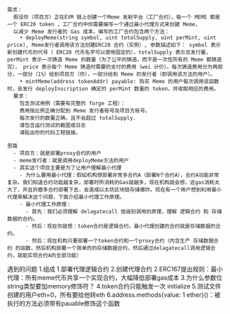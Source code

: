 ```
需求：
  假设你（项目方）正在EVM 链上创建一个Meme 发射平台（工厂合约），每一个 MEME 都是一个 ERC20 token ，工厂合约中你需要编写一个通过最⼩代理方式来创建 Meme，
  以减少 Meme 发行者的 Gas 成本，编写的⼯⼚合约包含两个方法：
    • deployMeme(string symbol, uint totalSupply, uint perMint, uint price), Meme发行者调⽤该⽅法创建ERC20 合约（实例）, 参数描述如下： symbol 表示新创建代币的代号（ ERC20 代币名字可以使用固定的），totalSupply 表示总发行量， perMint 表示一次铸造 Meme 的数量（为了公平的铸造，而不是一次性所有的 Meme 都铸造完）， price 表示每个 Meme 铸造时需要的支付的费用（wei 计价）。每次铸造费用分为两部分，一部分（1%）给到项目方（你），一部分给到 Meme 的发行者（即调用该方法的用户）。
    • mintMeme(address tokenAddr) payable: 购买 Meme 的用户每次调用该函数时，会发行 deployInscription 确定的 perMint 数量的 token，并收取相应的费用。
  要求：
    包含测试用例（需要有完整的 forge 工程）：   
    费用按比例正确分配到 Meme 发行者账号及项目方账号。
    每次发行的数量正确，且不会超过 totalSupply.
    请包含运行测试的截图或日志
    请贴出你的代码工程链接。

思路
  - 项目方：就是部署proxy合约的用户
  - meme发行者：就是调用deployMeme方法的用户
  - 其实这个项目主要是为了让用户理解最小代理
    - 为什么要用最小代理：假如机构想部署非常多合约A（部署N个合约A），合约A功能非常复杂。我们知道合约功能越复杂，部署时所消耗的Gas就越多，现在机构就会想，这gas消耗太大了，并且折磨多合约部署下去，会造成以太坊区块链存储爆炸。现在有一个用户想到利用最小代理来解决这个问题，下面介绍最小代理工作原理。
    - 最小代理工作原理：
      - 首先：我们必须理解 delagatecall 低级别调用的原理，理解 逻辑合约 和 存储数据的合约。
      - 然后：现在你就想：token合约是逻辑合约，最小代理创建的合约就是存储数据的合约。
      - 然后：现在机构只要部署一个token合约和一个proxy合约（内含生产 存储数据合约 的函数，然后机构部署一个简单的的存储数据合约，然后通过delagatecall调用逻辑合约，就能实现合约A的全部功能）
```




遇到的问题
  1.组成
    1.部署代理逻辑合约
    2.创建代理合约
  2.ERC167提出规则：最小代理：所有meme代币共享一个实现合约，大幅降低部署gas成本
  3.为什么参数位string类型要加memory修饰符？
  4.token合约只能触发一次 initialize
  5.测试文件创建的用户eth=0，所有要给他转eth
  6.address.methods{value: 1 ether}()：被执行的方法必须带有pauable修饰这个函数